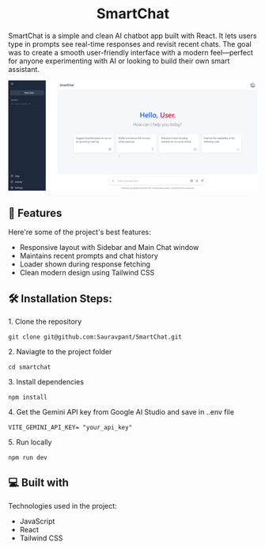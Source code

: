 <h1 align="center" id="title">SmartChat</h1>

<p id="description">SmartChat is a simple and clean AI chatbot app built with React. It lets users type in prompts see real-time responses and revisit recent chats. The goal was to create a smooth user-friendly interface with a modern feel—perfect for anyone experimenting with AI or looking to build their own smart assistant.</p>

<p align="center">
  <img src="./public/demo.png" alt="SmartChat Demo" />
</p>
  
<h2>🧐 Features</h2>

Here're some of the project's best features:

*   Responsive layout with Sidebar and Main Chat window
*   Maintains recent prompts and chat history
*   Loader shown during response fetching
*   Clean modern design using Tailwind CSS

<h2>🛠️ Installation Steps:</h2>

<p>1. Clone the repository</p>

```
git clone git@github.com:Sauravpant/SmartChat.git
```

<p>2. Naviagte to the project folder</p>

```
cd smartchat
```

<p>3. Install dependencies</p>

```
npm install
```

<p>4. Get the Gemini API key from Google AI Studio and save in ..env file</p>

```
VITE_GEMINI_API_KEY= "your_api_key"
```

<p>5. Run locally</p>

```
npm run dev
```

  
  
<h2>💻 Built with</h2>

Technologies used in the project:

*   JavaScript
*   React
*   Tailwind CSS